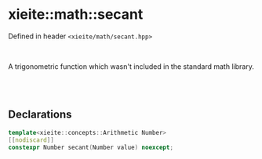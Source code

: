 # xieite::math::secant
Defined in header `<xieite/math/secant.hpp>`

<br/>

A trigonometric function which wasn't included in the standard math library.

<br/><br/>

## Declarations
```cpp
template<xieite::concepts::Arithmetic Number>
[[nodiscard]]
constexpr Number secant(Number value) noexcept;
```
